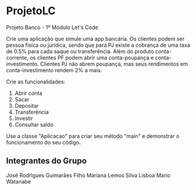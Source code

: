 # ProjetoLC
Projeto Banco - 1º Módulo Let's Code

Crie uma aplicação que simule uma app bancária. Os clientes podem ser pessoa física ou jurídica, sendo que para PJ existe a cobrança de uma taxa de 0.5% para cada saque ou transferência. Além do produto conta-corrente, os clientes PF podem abrir uma conta-poupança e conta-investimento. Clientes PJ não abrem poupança, mas seus rendimentos em conta-investimento rendem 2% a mais.

Crie as funcionalidades:
1) Abrir conta
2) Sacar
3) Depositar
4) Transferência
5) Investir
6) Consultar saldo

Use a classe "Aplicacao" para criar seu método "main" e demonstrar o funcionamento do seu código.


## Integrantes do Grupo
José Rodrigues Guimarães Filho
Mariana Lemos Silva Lisboa
Mario Watanabe
##
